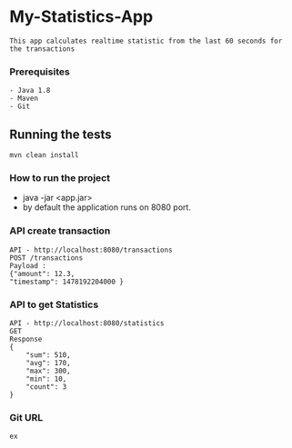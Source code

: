 # My-Statistics-App
```
This app calculates realtime statistic from the last 60 seconds for the transactions
```

### Prerequisites
```
- Java 1.8
- Maven
- Git
```

## Running the tests
```
mvn clean install
```
### How to run the project

- java -jar <app.jar>
- by default the application runs on 8080 port.


### API create transaction

```
API - http://localhost:8080/transactions
POST /transactions
Payload :
{"amount": 12.3,
"timestamp": 1478192204000 } 
```

### API to get Statistics

```
API - http://localhost:8080/statistics
GET
Response
{
    "sum": 510,
    "avg": 170,
    "max": 300,
    "min": 10,
    "count": 3
}
```
### Git URL
```
ex
```
